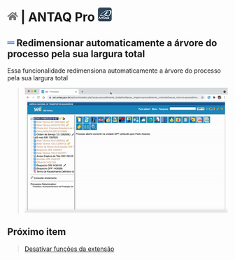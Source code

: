 # [![Home](../img/home.png)](../) |  ANTAQ Pro ![Icone](../img/icon-32.png)

## ![ANTAQ Redimensionar automaticamente a árvore do processo pela sua largura total](../img/icon-dividirinformacoes.png)  Redimensionar automaticamente a árvore do processo pela sua largura total

Essa funcionalidade redimensiona automaticamente a árvore do processo pela sua largura total

> ![Tela Remover paginação de processos](../img/tela-dividinformacoesarvore.gif)  


## Próximo item

> [Desativar funções da extensão](../pages/DESATIVARFUNCOES.md)

